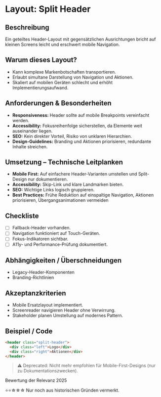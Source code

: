# Layout: Split Header

## Beschreibung
Ein geteiltes Header-Layout mit gegensätzlichen Ausrichtungen bricht auf kleinen Screens leicht und erschwert mobile Navigation.

## Warum dieses Layout?
- Kann komplexe Markenbotschaften transportieren.
- Erlaubt simultane Darstellung von Navigation und Aktionen.
- Skaliert auf mobilen Geräten schlecht und erhöht Implementierungsaufwand.

## Anforderungen & Besonderheiten
- **Responsiveness:** Header sollte auf mobile Breakpoints vereinfacht werden.
- **Accessibility:** Fokusreihenfolge sicherstellen, da Elemente weit auseinander liegen.
- **SEO:** Kein direkter Vorteil, Risiko von unklaren Hierarchien.
- **Design-Guidelines:** Branding und Aktionen priorisieren, redundante Inhalte streichen.

## Umsetzung – Technische Leitplanken
- **Mobile First:** Auf einfachere Header-Varianten umstellen und Split-Design nur dokumentieren.
- **Accessibility:** Skip-Link und klare Landmarken bieten.
- **SEO:** Wichtige Links logisch gruppieren.
- **Best Practices:** Frühe Reduktion auf einspaltige Navigation, Aktionen priorisieren, Übergangsanimationen vermeiden

## Checkliste
- [ ] Fallback-Header vorhanden.
- [ ] Navigation funktioniert auf Touch-Geräten.
- [ ] Fokus-Indikatoren sichtbar.
- [ ] A11y- und Performance-Prüfung dokumentiert.

## Abhängigkeiten / Überschneidungen
- Legacy-Header-Komponenten
- Branding-Richtlinien

## Akzeptanzkriterien
- Mobile Ersatzlayout implementiert.
- Screenreader navigieren Header ohne Verwirrung.
- Stakeholder planen Umstellung auf modernes Pattern.

## Beispiel / Code
```html
<header class="split-header">
  <div class="left">Logo</div>
  <div class="right">Aktionen</div>
</header>
```

> ⚠️ Deprecated: Nicht mehr empfohlen für Mobile-First-Designs (nur zu Dokumentationszwecken).

Bewertung der Relevanz 2025

⭐⭐☆☆☆ Nur noch aus historischen Gründen vermerkt.
